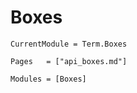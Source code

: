 # Boxes

```@meta
CurrentModule = Term.Boxes
```

```@index
Pages   = ["api_boxes.md"]
```

```@autodocs
Modules = [Boxes]
```